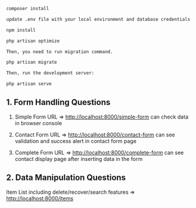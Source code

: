```bash
composer install

update .env file with your local environment and database credentials

npm install

php artisan optimize

Then, you need to run migration command.

php artisan migrate

Then, run the development server:

php artisan serve
```
## 1. Form Handling Questions

1. Simple Form URL => [http://localhost:8000/simple-form](http://localhost:8000)
   can check data in browser console

2. Contact Form URL => [http://localhost:8000/contact-form](http://localhost:8000)
   can see validation and success alert in contact form page

3. Complete Form URL => [http://localhost:8000/complete-form](http://localhost:8000)
   can see contact display page after inserting data in the form

## 2. Data Manipulation Questions

Item List including delete/recover/search features => [http://localhost:8000/items](http://localhost:8000)

